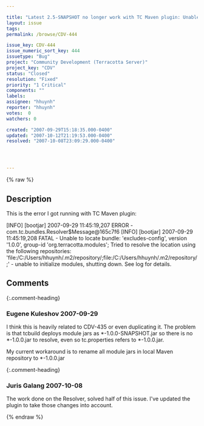 ```yaml
---

title: "Latest 2.5-SNAPSHOT no longer work with TC Maven plugin: Unable to locate bundle: 'excludes-config'"
layout: issue
tags: 
permalink: /browse/CDV-444

issue_key: CDV-444
issue_numeric_sort_key: 444
issuetype: "Bug"
project: "Community Development (Terracotta Server)"
project_key: "CDV"
status: "Closed"
resolution: "Fixed"
priority: "1 Critical"
components: ""
labels: 
assignee: "hhuynh"
reporter: "hhuynh"
votes:  0
watchers: 0

created: "2007-09-29T15:18:35.000-0400"
updated: "2007-10-12T21:19:53.000-0400"
resolved: "2007-10-08T23:09:29.000-0400"




---
```


{% raw %}

## Description

<div markdown="1" class="description">

This is the error I got running with TC Maven plugin:

[INFO] [bootjar] 2007-09-29 11:45:19,207 ERROR - com.tc.bundles.Resolver$Message@165c7f6
[INFO] [bootjar] 2007-09-29 11:45:19,208 FATAL - Unable to locate bundle: 'excludes-config', version '1.0.0', group-id 'org.terracotta.modules'; Tried to resolve the location using the following repositories: 'file:/C:/Users/hhuynh/.m2/repository/;file:/C:/Users/hhuynh/.m2/repository/;' - unable to initialize modules, shutting down. See log for details.

</div>

## Comments


{:.comment-heading}
### **Eugene Kuleshov** <span class="date">2007-09-29</span>

<div markdown="1" class="comment">

I think this is heavily related to CDV-435 or even duplicating it. The problem is that tcbuild deploys module jars as \*-1.0.0-SNAPSHOT.jar so there is no \*-1.0.0.jar to resolve, even so tc.properties refers to \*-1.0.0.jar.

My current workaround is to rename all module jars in local Maven repository to \*-1.0.0.jar

</div>


{:.comment-heading}
### **Juris Galang** <span class="date">2007-10-08</span>

<div markdown="1" class="comment">

The work done on the Resolver, solved half of this issue.
I've updated the plugin to take those changes into account.


</div>



{% endraw %}
